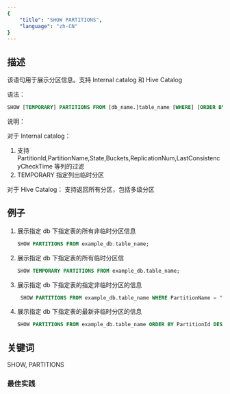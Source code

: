 ```yaml
---
{
    "title": "SHOW PARTITIONS",
    "language": "zh-CN"
}
---
```


<!--
Licensed to the Apache Software Foundation (ASF) under one
or more contributor license agreements.  See the NOTICE file
distributed with this work for additional information
regarding copyright ownership.  The ASF licenses this file
to you under the Apache License, Version 2.0 (the
"License"); you may not use this file except in compliance
with the License.  You may obtain a copy of the License at

  http://www.apache.org/licenses/LICENSE-2.0

Unless required by applicable law or agreed to in writing,
software distributed under the License is distributed on an
"AS IS" BASIS, WITHOUT WARRANTIES OR CONDITIONS OF ANY
KIND, either express or implied.  See the License for the
specific language governing permissions and limitations
under the License.
-->


## 描述

该语句用于展示分区信息。支持 Internal catalog 和 Hive Catalog

语法：

```sql
SHOW [TEMPORARY] PARTITIONS FROM [db_name.]table_name [WHERE] [ORDER BY] [LIMIT];
```

说明：

对于 Internal catalog：
1. 支持 PartitionId,PartitionName,State,Buckets,ReplicationNum,LastConsistencyCheckTime 等列的过滤
2. TEMPORARY 指定列出临时分区

对于 Hive Catalog：
支持返回所有分区，包括多级分区

## 例子

1. 展示指定 db 下指定表的所有非临时分区信息

    ```sql
    SHOW PARTITIONS FROM example_db.table_name;
    ```

2. 展示指定 db 下指定表的所有临时分区信

    ```sql
    SHOW TEMPORARY PARTITIONS FROM example_db.table_name;
    ```

3. 展示指定 db 下指定表的指定非临时分区的信息

    ```sql
     SHOW PARTITIONS FROM example_db.table_name WHERE PartitionName = "p1";
    ```

4. 展示指定 db 下指定表的最新非临时分区的信息

    ```sql
    SHOW PARTITIONS FROM example_db.table_name ORDER BY PartitionId DESC LIMIT 1;
    ```

## 关键词

SHOW, PARTITIONS

### 最佳实践

